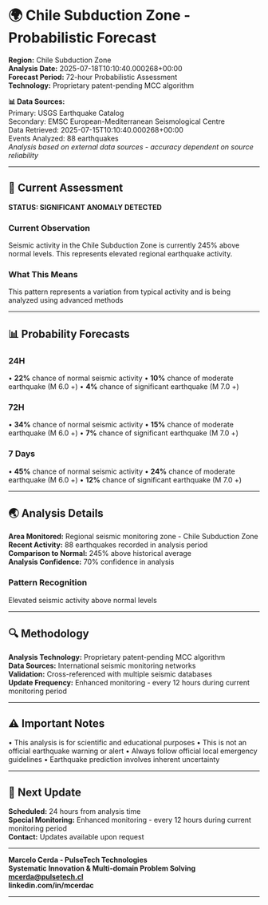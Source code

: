 # 🌍 Chile Subduction Zone - Probabilistic Forecast

**Region:** Chile Subduction Zone  
**Analysis Date:** 2025-07-18T10:10:40.000268+00:00  
**Forecast Period:** 72-hour Probabilistic Assessment  
**Technology:** Proprietary patent-pending MCC algorithm  

**📊 Data Sources:**  
Primary: USGS Earthquake Catalog  
Secondary: EMSC European-Mediterranean Seismological Centre  
Data Retrieved: 2025-07-15T10:10:40.000268+00:00  
Events Analyzed: 88 earthquakes  
*Analysis based on external data sources - accuracy dependent on source reliability*

---

## 🎯 Current Assessment

**STATUS: SIGNIFICANT ANOMALY DETECTED**

### Current Observation
Seismic activity in the Chile Subduction Zone is currently 245% above normal levels. This represents elevated regional earthquake activity.

### What This Means
This pattern represents a variation from typical activity and is being analyzed using advanced methods

---

## 📊 Probability Forecasts

### 24H
• **22%** chance of normal seismic activity
• **10%** chance of moderate earthquake (M 6.0 +)
• **4%** chance of significant earthquake (M 7.0 +)

### 72H
• **34%** chance of normal seismic activity
• **15%** chance of moderate earthquake (M 6.0 +)
• **7%** chance of significant earthquake (M 7.0 +)

### 7 Days
• **45%** chance of normal seismic activity
• **24%** chance of moderate earthquake (M 6.0 +)
• **12%** chance of significant earthquake (M 7.0 +)

---

## 🌏 Analysis Details
**Area Monitored:** Regional seismic monitoring zone - Chile Subduction Zone  
**Recent Activity:** 88 earthquakes recorded in analysis period  
**Comparison to Normal:** 245% above historical average  
**Analysis Confidence:** 70% confidence in analysis  

### Pattern Recognition
Elevated seismic activity above normal levels

---

## 🔍 Methodology
**Analysis Technology:** Proprietary patent-pending MCC algorithm  
**Data Sources:** International seismic monitoring networks  
**Validation:** Cross-referenced with multiple seismic databases  
**Update Frequency:** Enhanced monitoring - every 12 hours during current monitoring period  

---

## ⚠️ Important Notes
• This analysis is for scientific and educational purposes
• This is not an official earthquake warning or alert
• Always follow official local emergency guidelines
• Earthquake prediction involves inherent uncertainty

---

## 📅 Next Update
**Scheduled:** 24 hours from analysis time  
**Special Monitoring:** Enhanced monitoring - every 12 hours during current monitoring period  
**Contact:** Updates available upon request  

---

**Marcelo Cerda - PulseTech Technologies**  
**Systematic Innovation & Multi-domain Problem Solving**  
**mcerda@pulsetech.cl**  
**linkedin.com/in/mcerdac**

---
